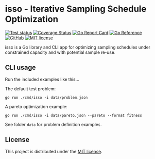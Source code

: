# isso - Iterative Sampling Schedule Optimization

[![Test status](https://img.shields.io/github/actions/workflow/status/mlange-42/isso/tests.yml?branch=main&label=Tests&logo=github)](https://github.com/mlange-42/isso/actions/workflows/tests.yml)
[![Coverage Status](https://img.shields.io/coverallsCoverage/github/mlange-42/isso?logo=coveralls)](https://badge.coveralls.io/github/mlange-42/isso?branch=main)
[![Go Report Card](https://goreportcard.com/badge/github.com/mlange-42/isso)](https://goreportcard.com/report/github.com/mlange-42/isso)
[![Go Reference](https://img.shields.io/badge/reference-%23007D9C?logo=go&logoColor=white&labelColor=gray)](https://pkg.go.dev/github.com/mlange-42/isso)
[![GitHub](https://img.shields.io/badge/github-repo-blue?logo=github)](https://github.com/mlange-42/isso)
[![MIT license](https://img.shields.io/badge/MIT-brightgreen?label=license)](https://github.com/mlange-42/isso/blob/main/LICENSE)

isso is a Go library and CLI app for optimizing sampling schedules under constrained capacity and with potential sample re-use.

## CLI usage

Run the included examples like this...

The default test problem:

```
go run ./cmd/isso -i data/problem.json
```

A pareto optimization example:

```
go run ./cmd/isso -i data/pareto.json --pareto --format fitness
```

See folder `data` for problem definition examples.

## License

This project is distributed under the [MIT license](./LICENSE).

